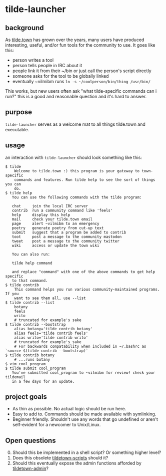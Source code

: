 # tilde-launcher

## background

As [tilde.town](https://tilde.town) has grown over the years, many users have
produced interesting, useful, and/or fun tools for the community to use. It
goes like this:

- person writes a tool
- person tells people in IRC about it
- people link it from their ~/bin or just call the person's script directly
- someone asks for the tool to be globally linked
- eventually ~vilmibm runs `ln -s ~/coolperson/bin/thing /usr/bin/`

This works, but new users often ask "what tilde-specific commands can i run?"
this is a good and reasonable question and it's hard to answer.

## purpose

`tilde-launcher` serves as a welcome mat to all things tilde.town and
executable.

## usage

an interaction with `tilde-launcher` should look something like this:

```
$ tilde
    Welcome to tilde.town :) this program is your gateway to town-specific
    commands and features. Run tilde help to see the sort of things you can
    do.
$ tilde help
   You can use the following commands with the tilde program:
   
   chat     join the local IRC server
   contrib  run a community command like 'feels'
   help     display this help
   mail     check your tilde.town email
   page     alert ~vilmibm to an emergency
   poetry   generate poetry from cut-up text
   submit   suggest that a program be added to contrib
   toot     post a message to the community mastodon
   tweet    post a message to the community twitter
   wiki     access or update the town wiki

   You can also run:

   tilde help command

   and replace "command" with one of the above commands to get help specific
   to that command.
$ tilde contrib
    This command helps you run various community-maintained programs. If you
    want to see them all, use --list
$ tilde contrib --list
    botany
    feels
    writo
    # truncated for example's sake
$ tilde contrib --bootstrap
    alias botany='tilde contrib botany'
    alias feels='tilde contrib feels'
    alias writo='tilde contrib writo'
    # truncated for example's sake
    # For backwards compatability when included in ~/.bashrc as `source $(tilde contrib --bootstrap)`
$ tilde contrib botany
    # ...runs botany
$ vim cool_program
$ tilde submit cool_program
   You've submitted cool_program to ~vilmibm for review! check your tildemail
   in a few days for an update.
```

## project goals

- As thin as possible. No actual logic should be run here.
- Easy to add to. Commands should be made available with symlinking.
- Beginner friendly. Shouldn't use any words that go undefined or aren't
  self-evident for a newcomer to Unix/Linux.

## Open questions

0. Should this be implemented in a shell script? Or something higher level?
1. Does this obsolete
   [tildetown-scripts](https://github.com/tildetown/tildetown-scripts) should
   it?
2. Should this eventually expose the admin functions afforded by
   [tildetown-admin](https://github.com/tildetown/tildetown-admin)?
